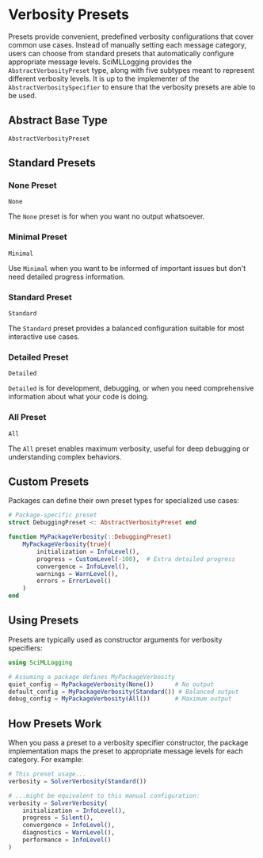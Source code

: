 # Verbosity Presets

Presets provide convenient, predefined verbosity configurations that cover common use cases. Instead of manually setting each message category, users can choose from standard presets that automatically configure appropriate message levels. SciMLLogging provides the `AbstractVerbosityPreset` type, along with five subtypes meant to represent different verbosity levels. It is up to the implementer of the `AbstractVerbositySpecifier` to ensure that the verbosity presets are able to be used.  

## Abstract Base Type

```@docs
AbstractVerbosityPreset
```

## Standard Presets

### None Preset
```@docs
None
```

The `None` preset is for when you want no output whatsoever.

### Minimal Preset
```@docs
Minimal
```

Use `Minimal` when you want to be informed of important issues but don't need detailed progress information.

### Standard Preset
```@docs
Standard
```

The `Standard` preset provides a balanced configuration suitable for most interactive use cases.

### Detailed Preset
```@docs
Detailed
```

`Detailed` is for development, debugging, or when you need comprehensive information about what your code is doing.

### All Preset
```@docs
All
```

The `All` preset enables maximum verbosity, useful for deep debugging or understanding complex behaviors.

## Custom Presets

Packages can define their own preset types for specialized use cases:

```julia
# Package-specific preset
struct DebuggingPreset <: AbstractVerbosityPreset end

function MyPackageVerbosity(::DebuggingPreset)
    MyPackageVerbosity{true}(
        initialization = InfoLevel(),
        progress = CustomLevel(-100),  # Extra detailed progress
        convergence = InfoLevel(),
        warnings = WarnLevel(),
        errors = ErrorLevel()
    )
end
```

## Using Presets

Presets are typically used as constructor arguments for verbosity specifiers:

```julia
using SciMLLogging

# Assuming a package defines MyPackageVerbosity
quiet_config = MyPackageVerbosity(None())      # No output
default_config = MyPackageVerbosity(Standard()) # Balanced output
debug_config = MyPackageVerbosity(All())       # Maximum output
```

## How Presets Work

When you pass a preset to a verbosity specifier constructor, the package implementation maps the preset to appropriate message levels for each category. For example:

```julia
# This preset usage...
verbosity = SolverVerbosity(Standard())

# ...might be equivalent to this manual configuration:
verbosity = SolverVerbosity(
    initialization = InfoLevel(),
    progress = Silent(),
    convergence = InfoLevel(),
    diagnostics = WarnLevel(),
    performance = InfoLevel()
)
```

